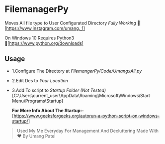 # FilemanagerPy

Moves All file type to User Configurated Directory *Fully Working* 
📸[https://www.instagram.com/umang._1]

On Windows 10 Requires Python3   
🐍[https://www.python.org/downloads]

## Usage

 - 1.Configure The Directory at  *FilemangerPy/Code/UmangxAll.py*
   
 - 2.Edit Des to *Your Location*
 - 3.Add To script to *Startup Folder (Not Tested)* [C:\Users\current_user\AppData\Roaming\Microsoft\Windows\Start   
   Menu\Programs\Startup\]

   **For More Info About The Startup:-**  [https://www.geeksforgeeks.org/autorun-a-python-script-on-windows-startup/]


> Used My Me Everyday For Management And Decluttering
> Made With ❤️ By Umang Patel 
